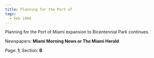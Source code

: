 ```yaml
---  
title: Planning for the Port of  
tags:  
  - Feb 1994  
---  
```

  
Planning for the Port of Miami expansion to Bicentennial Park continues.  
  
Newspapers: **Miami Morning News or The Miami Herald**  
  
Page: **1**, Section: **B** 
